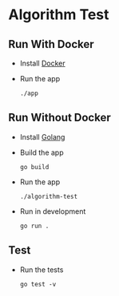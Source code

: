 # Algorithm Test

## Run With Docker
- Install [Docker](https://www.docker.com/)
- Run the app

  `./app`

## Run Without Docker
- Install [Golang](https://golang.org/dl/)
- Build the app

  `go build`

- Run the app

  `./algorithm-test`

- Run in development

  `go run .`

## Test
- Run the tests

  `go test -v`